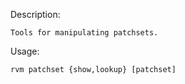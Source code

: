 Description:

    Tools for manipulating patchsets.

Usage:

    rvm patchset {show,lookup} [patchset]
